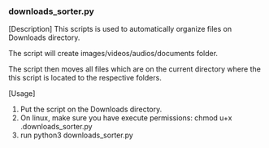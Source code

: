 ### downloads_sorter.py

[Description]
This scripts is used to automatically organize files on Downloads directory.

The script will create images/videos/audios/documents folder.

The script then moves all files which are on the current directory where the this script is located to the respective folders.

[Usage]
1. Put the script on the Downloads directory.
2. On linux, make sure you have execute permissions:
    chmod u+x .downloads_sorter.py
3. run python3 downloads_sorter.py 